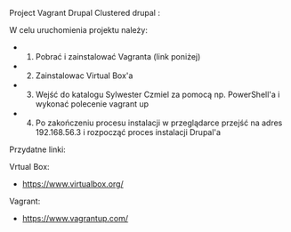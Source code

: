 Project Vagrant Drupal
Clustered drupal :

W celu uruchomienia projektu należy:
- 1. Pobrać i zainstalować Vagranta (link poniżej)
- 2. Zainstalowac Virtual Box'a
- 3. Wejść do katalogu Sylwester Czmiel za pomocą np. PowerShell'a i wykonać polecenie vagrant up
- 4. Po zakończeniu procesu instalacji w przeglądarce przejść na adres 192.168.56.3 i rozpocząć proces instalacji Drupal'a


Przydatne linki:

Vrtual Box:
- https://www.virtualbox.org/

Vagrant:
- https://www.vagrantup.com/


